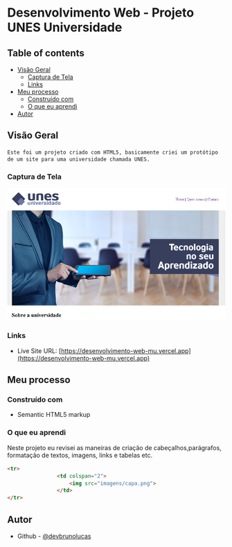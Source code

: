# Desenvolvimento Web  - Projeto UNES Universidade


## Table of contents

- [Visão Geral](#visão-geral)
  - [Captura de Tela](#captura-de-tela)
  - [Links](#links)
- [Meu processo](#meu-processo)
  - [Construído com](#construído-com)
  - [O que eu aprendi](#o-que-eu-aprendi)
- [Autor](#autor)



## Visão Geral
    Este foi um projeto criado com HTML5, basicamente criei um protótipo de um site para uma universidade chamada UNES.

### Captura de Tela

![](/screenshot/foto.png)

### Links

- Live Site URL: [https://desenvolvimento-web-mu.vercel.app](https://desenvolvimento-web-mu.vercel.app)

## Meu processo

### Construído com

- Semantic HTML5 markup

### O que eu aprendi

  Neste projeto eu revisei as maneiras de criação de cabeçalhos,parágrafos, formatação de textos, imagens, links e tabelas etc.

```html
<tr>
				<td colspan="2">
					<img src="imagens/capa.png">
				</td>
</tr>
```


## Autor

- Github - [@devbrunolucas](https://github.com/devbrunolucas)
